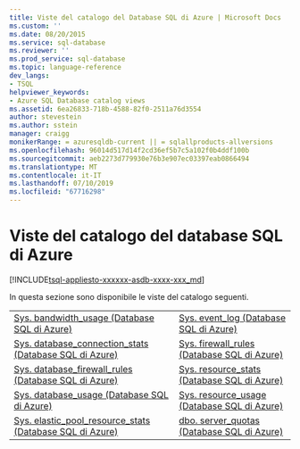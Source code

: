 ```yaml
---
title: Viste del catalogo del Database SQL di Azure | Microsoft Docs
ms.custom: ''
ms.date: 08/20/2015
ms.service: sql-database
ms.reviewer: ''
ms.prod_service: sql-database
ms.topic: language-reference
dev_langs:
- TSQL
helpviewer_keywords:
- Azure SQL Database catalog views
ms.assetid: 6ea26833-718b-4588-82f0-2511a76d3554
author: stevestein
ms.author: sstein
manager: craigg
monikerRange: = azuresqldb-current || = sqlallproducts-allversions
ms.openlocfilehash: 96014d517d14f2cd36ef5b7c5a102f0b4ddf100b
ms.sourcegitcommit: aeb2273d779930e76b3e907ec03397eab0866494
ms.translationtype: MT
ms.contentlocale: it-IT
ms.lasthandoff: 07/10/2019
ms.locfileid: "67716298"
---
```

# <a name="azure-sql-database-catalog-views"></a>Viste del catalogo del database SQL di Azure
[!INCLUDE[tsql-appliesto-xxxxxx-asdb-xxxx-xxx_md](../../includes/tsql-appliesto-xxxxxx-asdb-xxxx-xxx-md.md)]

  In questa sezione sono disponibile le viste del catalogo seguenti.  
  
|||  
|-|-|  
|[Sys. bandwidth_usage &#40;Database SQL di Azure&#41;](../../relational-databases/system-catalog-views/sys-bandwidth-usage-azure-sql-database.md)|[Sys. event_log &#40;Database SQL di Azure&#41;](../../relational-databases/system-catalog-views/sys-event-log-azure-sql-database.md)|  
|[Sys. database_connection_stats &#40;Database SQL di Azure&#41;](../../relational-databases/system-catalog-views/sys-database-connection-stats-azure-sql-database.md)|[Sys. firewall_rules &#40;Database SQL di Azure&#41;](../../relational-databases/system-catalog-views/sys-firewall-rules-azure-sql-database.md)|  
|[Sys. database_firewall_rules &#40;Database SQL di Azure&#41;](../../relational-databases/system-catalog-views/sys-database-firewall-rules-azure-sql-database.md)|[Sys. resource_stats &#40;Database SQL di Azure&#41;](../../relational-databases/system-catalog-views/sys-resource-stats-azure-sql-database.md)|  
|[Sys. database_usage &#40;Database SQL di Azure&#41;](../../relational-databases/system-catalog-views/sys-database-usage-azure-sql-database.md)|[Sys. resource_usage &#40;Database SQL di Azure&#41;](../../relational-databases/system-catalog-views/sys-resource-usage-azure-sql-database.md)|  
|[Sys. elastic_pool_resource_stats &#40;Database SQL di Azure&#41;](../../relational-databases/system-catalog-views/sys-elastic-pool-resource-stats-azure-sql-database.md)|[dbo. server_quotas &#40;Database SQL di Azure&#41;](../../relational-databases/system-catalog-views/dbo-server-quotas-azure-sql-database.md)|  
  
  
